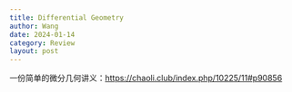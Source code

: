 ```yaml
---
title: Differential Geometry
author: Wang
date: 2024-01-14
category: Review
layout: post
---
```


一份简单的微分几何讲义：https://chaoli.club/index.php/10225/11#p90856
